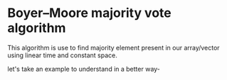 
# Boyer–Moore majority vote algorithm


This algorithm is use to find majority element present in our array/vector using linear time and constant space.

let's take an example to understand in a better way-


